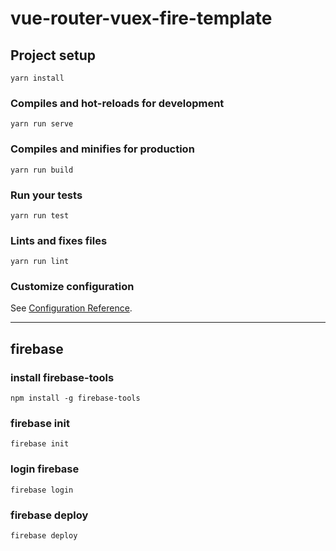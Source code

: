 # vue-router-vuex-fire-template

## Project setup
```
yarn install
```

### Compiles and hot-reloads for development
```
yarn run serve
```

### Compiles and minifies for production
```
yarn run build
```

### Run your tests
```
yarn run test
```

### Lints and fixes files
```
yarn run lint
```

### Customize configuration
See [Configuration Reference](https://cli.vuejs.org/config/).


---

## firebase

### install firebase-tools
```
npm install -g firebase-tools
```

### firebase init
```
firebase init
```

### login firebase
```
firebase login
```

### firebase deploy
```
firebase deploy
```

